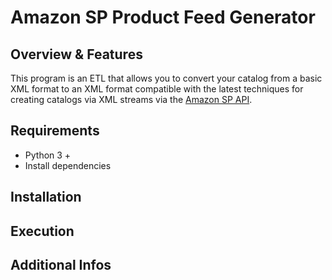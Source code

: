 # Amazon SP Product Feed Generator

## Overview & Features
This program is an ETL that allows you to convert your catalog from a basic XML format to an XML format compatible with the latest techniques for creating catalogs via XML streams via the [Amazon SP API](https://images-na.ssl-images-amazon.com/images/G/01/rainier/help/XML_Documentation_Intl.pdf).

## Requirements 

- Python 3 +
- Install dependencies

## Installation


## Execution


## Additional Infos


